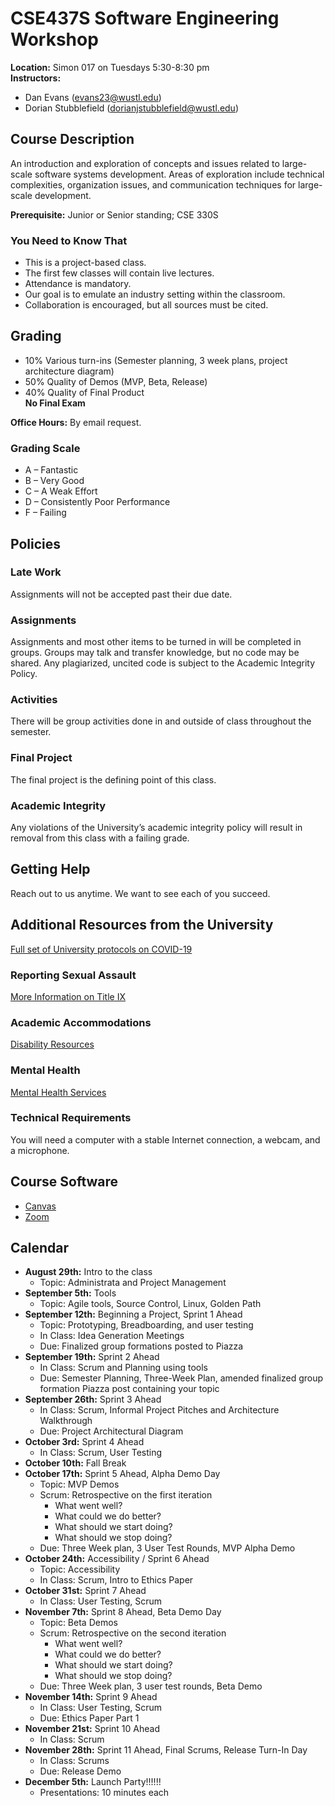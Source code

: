 # CSE437S Software Engineering Workshop

**Location:** Simon 017 on Tuesdays 5:30-8:30 pm  
**Instructors:**  
- Dan Evans (evans23@wustl.edu)  
- Dorian Stubblefield (dorianjstubblefield@wustl.edu)

## Course Description

An introduction and exploration of concepts and issues related to large-scale software systems development. Areas of exploration include technical complexities, organization issues, and communication techniques for large-scale development.

**Prerequisite:** Junior or Senior standing; CSE 330S

### You Need to Know That
- This is a project-based class.
- The first few classes will contain live lectures.
- Attendance is mandatory.
- Our goal is to emulate an industry setting within the classroom.
- Collaboration is encouraged, but all sources must be cited.

## Grading
- 10% Various turn-ins (Semester planning, 3 week plans, project architecture diagram)
- 50% Quality of Demos (MVP, Beta, Release)
- 40% Quality of Final Product  
**No Final Exam**

**Office Hours:** By email request.

### Grading Scale
- A – Fantastic
- B – Very Good
- C – A Weak Effort
- D – Consistently Poor Performance
- F – Failing

## Policies

### Late Work
Assignments will not be accepted past their due date. 

### Assignments
Assignments and most other items to be turned in will be completed in groups. Groups may talk and transfer knowledge, but no code may be shared. Any plagiarized, uncited code is subject to the Academic Integrity Policy. 

### Activities
There will be group activities done in and outside of class throughout the semester.

### Final Project
The final project is the defining point of this class.

### Academic Integrity
Any violations of the University’s academic integrity policy will result in removal from this class with a failing grade.

## Getting Help
Reach out to us anytime. We want to see each of you succeed.

## Additional Resources from the University
[Full set of University protocols on COVID-19](https://covid19.wustl.edu/health-safety/)

### Reporting Sexual Assault
[More Information on Title IX](Link_here)

### Academic Accommodations
[Disability Resources](https://students.wustl.edu/disability-resources/)

### Mental Health
[Mental Health Services](https://students.wustl.edu/mental-health-services/)

### Technical Requirements
You will need a computer with a stable Internet connection, a webcam, and a microphone.

## Course Software
- [Canvas](https://mycanvas.wustl.edu/studentsupport/)
- [Zoom](https://teachingcontinuity.wustl.edu/strategies-for-learning-remotely/tips-for-using-zoom-for-class/)

## Calendar

- **August 29th:** Intro to the class  
  - Topic: Administrata and Project Management
- **September 5th:** Tools  
  - Topic: Agile tools, Source Control, Linux, Golden Path
- **September 12th:** Beginning a Project, Sprint 1 Ahead  
  - Topic: Prototyping, Breadboarding, and user testing  
  - In Class: Idea Generation Meetings  
  - Due: Finalized group formations posted to Piazza
- **September 19th:** Sprint 2 Ahead  
  - In Class: Scrum and Planning using tools  
  - Due: Semester Planning, Three-Week Plan, amended finalized group formation Piazza post containing your topic
- **September 26th:** Sprint 3 Ahead  
  - In Class: Scrum, Informal Project Pitches and Architecture Walkthrough  
  - Due: Project Architectural Diagram
- **October 3rd:** Sprint 4 Ahead  
  - In Class: Scrum, User Testing
- **October 10th:** Fall Break
- **October 17th:** Sprint 5 Ahead, Alpha Demo Day  
  - Topic: MVP Demos  
  - Scrum: Retrospective on the first iteration  
    - What went well?  
    - What could we do better?  
    - What should we start doing?  
    - What should we stop doing?  
  - Due: Three Week plan, 3 User Test Rounds, MVP Alpha Demo
- **October 24th:** Accessibility / Sprint 6 Ahead  
  - Topic: Accessibility  
  - In Class: Scrum, Intro to Ethics Paper
- **October 31st:** Sprint 7 Ahead  
  - In Class: User Testing, Scrum
- **November 7th:** Sprint 8 Ahead, Beta Demo Day  
  - Topic: Beta Demos  
  - Scrum: Retrospective on the second iteration  
    - What went well?  
    - What could we do better?  
    - What should we start doing?  
    - What should we stop doing?  
  - Due: Three Week plan, 3 user test rounds, Beta Demo
- **November 14th:** Sprint 9 Ahead  
  - In Class: User Testing, Scrum  
  - Due: Ethics Paper Part 1
- **November 21st:** Sprint 10 Ahead  
  - In Class: Scrum
- **November 28th:** Sprint 11 Ahead, Final Scrums, Release Turn-In Day  
  - In Class: Scrums  
  - Due: Release Demo
- **December 5th:** Launch Party!!!!!!  
  - Presentations: 10 minutes each
